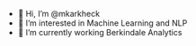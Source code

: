 - 👋 Hi, I’m @mkarkheck
- 👀 I’m interested in Machine Learning and NLP
- 🌱 I’m currently working Berkindale Analytics


<!---
mkarkheck/mkarkheck is a ✨ special ✨ repository because its `README.md` (this file) appears on your GitHub profile.
You can click the Preview link to take a look at your changes.
--->
